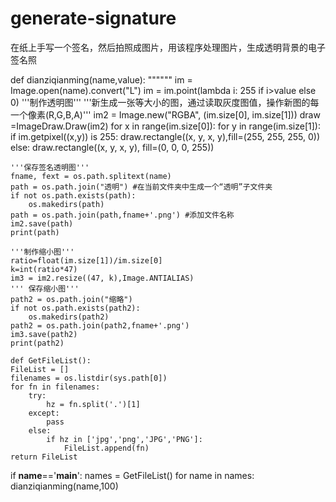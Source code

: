 # generate-signature
在纸上手写一个签名，然后拍照成图片，用该程序处理图片，生成透明背景的电子签名照

def dianziqianming(name,value):
    """"""
    im = Image.open(name).convert("L")
    im = im.point(lambda i: 255 if i>value else 0)
    '''制作透明图'''
    '''新生成一张等大小的图，通过读取灰度图值，操作新图的每一个像素(R,G,B,A)'''
    im2 = Image.new("RGBA", (im.size[0], im.size[1]))
    draw =ImageDraw.Draw(im2)
    for x in range(im.size[0]):
        for y in range(im.size[1]):
            if im.getpixel((x,y)) is 255:
                draw.rectangle((x, y, x, y),fill=(255, 255, 255, 0))
            else:
                draw.rectangle((x, y, x, y), fill=(0, 0, 0, 255))
             
    '''保存签名透明图'''
    fname, fext = os.path.splitext(name)
    path = os.path.join("透明") #在当前文件夹中生成一个“透明”子文件夹
    if not os.path.exists(path):
        os.makedirs(path)
    path = os.path.join(path,fname+'.png') #添加文件名称
    im2.save(path)
    print(path)

    '''制作缩小图'''
    ratio=float(im.size[1])/im.size[0]
    k=int(ratio*47)
    im3 = im2.resize((47, k),Image.ANTIALIAS)
    ''' 保存缩小图'''
    path2 = os.path.join("缩略")
    if not os.path.exists(path2):
        os.makedirs(path2)
    path2 = os.path.join(path2,fname+'.png')
    im3.save(path2)
    print(path2)
    
    def GetFileList():
    FileList = []
    filenames = os.listdir(sys.path[0])
    for fn in filenames:
        try:
            hz = fn.split('.')[1]
        except:
            pass
        else:
            if hz in ['jpg','png','JPG','PNG']:
                FileList.append(fn)
    return FileList

if __name__=='__main__':
    names = GetFileList()
    for name in names:
        dianziqianming(name,100)
